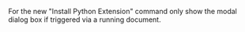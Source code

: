 For the new "Install Python Extension" command only show the modal dialog box if triggered via a running document.